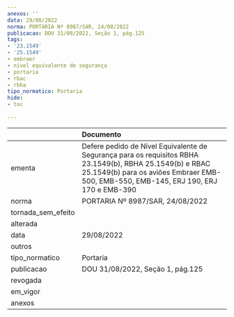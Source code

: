 ```yaml
---
anexos: ''
data: 29/08/2022
norma: PORTARIA Nº 8987/SAR, 24/08/2022
publicacao: DOU 31/08/2022, Seção 1, pág.125
tags:
- '23.1549'
- '25.1549'
- embraer
- nível equivalente de segurança
- portaria
- rbac
- rbha
tipo_normatico: Portaria
hide: 
- toc 
 
---
```


|                    | Documento                                                                                                                                                                                          |
|:-------------------|:---------------------------------------------------------------------------------------------------------------------------------------------------------------------------------------------------|
| ementa             | Defere pedido de Nível Equivalente de Segurança para os requisitos RBHA 23.1549(b), RBHA 25.1549(b) e RBAC 25.1549(b) para os aviões Embraer EMB-500, EMB-550, EMB-145, ERJ 190, ERJ 170 e EMB-390 |
| norma              | PORTARIA Nº 8987/SAR, 24/08/2022                                                                                                                                                                   |
| tornada_sem_efeito |                                                                                                                                                                                                    |
| alterada           |                                                                                                                                                                                                    |
| data               | 29/08/2022                                                                                                                                                                                         |
| outros             |                                                                                                                                                                                                    |
| tipo_normatico     | Portaria                                                                                                                                                                                           |
| publicacao         | DOU 31/08/2022, Seção 1, pág.125                                                                                                                                                                   |
| revogada           |                                                                                                                                                                                                    |
| em_vigor           |                                                                                                                                                                                                    |
| anexos             |                                                                                                                                                                                                    |